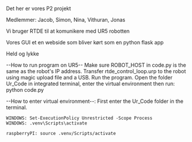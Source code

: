 Det her er vores P2 projekt

Medlemmer:
Jacob,
Simon,
Nina,
Vithuran,
Jonas

Vi bruger RTDE til at komunikere med UR5 robotten

Vores GUI et en webside som bliver kørt som en python flask app

Held og lykke

--How to run program on UR5--
    Make sure ROBOT_HOST in code.py is the same as the robot's IP address.
    Transfer rtde_control_loop.urp to the robot using magic upload file and a USB. Run the program.
    Open the folder Ur_Code in integrated terminal, enter the virtual environment then run: python code.py

--How to enter virtual environment--: 
First enter the Ur_Code folder in the terminal.

    WINDOWS: Set-ExecutionPolicy Unrestricted -Scope Process
    WINDOWS: .venv\Scripts\activate

    raspberryPI: source .venv/Scripts/activate
